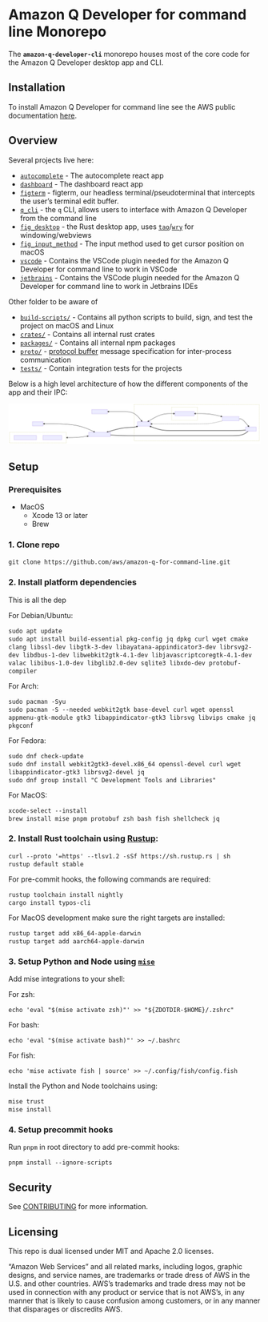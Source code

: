 # Amazon Q Developer for command line Monorepo

The **`amazon-q-developer-cli`** monorepo houses most of the core code for the Amazon Q Developer desktop
app and CLI.

## Installation

To install Amazon Q Developer for command line see the AWS public documentation [here](https://docs.aws.amazon.com/amazonq/latest/qdeveloper-ug/command-line-installing.html).

## Overview

Several projects live here:

- [`autocomplete`](packages/autocomplete/) - The autocomplete react app
- [`dashboard`](packages/dashboard/) - The dashboard react app
- [`figterm`](crates/figterm/) - figterm, our headless terminal/pseudoterminal that
  intercepts the user’s terminal edit buffer.
- [`q_cli`](crates/q_cli/) - the `q` CLI, allows users to interface with Amazon Q Developer from
  the command line
- [`fig_desktop`](crates/fig_desktop/) - the Rust desktop app, uses
  [`tao`](https://docs.rs/tao/latest/tao/)/[`wry`](https://docs.rs/wry/latest/wry/)
  for windowing/webviews
- [`fig_input_method`](crates/fig_input_method/) - The input method used to get cursor
  position on macOS
- [`vscode`](extensions/vscode/) - Contains the VSCode plugin needed
  for the Amazon Q Developer for command line to work in VSCode
- [`jetbrains`](extensions/jetbrains/) - Contains the VSCode plugin
  needed for the Amazon Q Developer for command line to work in Jetbrains IDEs

Other folder to be aware of

- [`build-scripts/`](build-scripts/) - Contains all python scripts to build,
  sign, and test the project on macOS and Linux
- [`crates/`](crates/) - Contains all internal rust crates
- [`packages/`](packages/) - Contains all internal npm packages
- [`proto/`](proto/) -
  [protocol buffer](https://developers.google.com/protocol-buffers/) message
  specification for inter-process communication
- [`tests/`](tests/) - Contain integration tests for the projects

Below is a high level architecture of how the different components of the app and
their IPC:

![architecture](docs/assets/architecture.svg)

## Setup

### Prerequisites

- MacOS
  - Xcode 13 or later
  - Brew

### 1. Clone repo

```shell
git clone https://github.com/aws/amazon-q-for-command-line.git
```

### 2. Install platform dependencies

This is all the dep

For Debian/Ubuntu:

```shell
sudo apt update
sudo apt install build-essential pkg-config jq dpkg curl wget cmake clang libssl-dev libgtk-3-dev libayatana-appindicator3-dev librsvg2-dev libdbus-1-dev libwebkit2gtk-4.1-dev libjavascriptcoregtk-4.1-dev valac libibus-1.0-dev libglib2.0-dev sqlite3 libxdo-dev protobuf-compiler
```

For Arch:

```shell
sudo pacman -Syu
sudo pacman -S --needed webkit2gtk base-devel curl wget openssl appmenu-gtk-module gtk3 libappindicator-gtk3 librsvg libvips cmake jq pkgconf
```

For Fedora:

```shell
sudo dnf check-update
sudo dnf install webkit2gtk3-devel.x86_64 openssl-devel curl wget libappindicator-gtk3 librsvg2-devel jq
sudo dnf group install "C Development Tools and Libraries"
```

For MacOS:

```shell
xcode-select --install
brew install mise pnpm protobuf zsh bash fish shellcheck jq
```

### 2. Install Rust toolchain using [Rustup](https://rustup.rs):

```shell
curl --proto '=https' --tlsv1.2 -sSf https://sh.rustup.rs | sh
rustup default stable
```

For pre-commit hooks, the following commands are required:

```shell
rustup toolchain install nightly
cargo install typos-cli
```

For MacOS development make sure the right targets are installed:

```shell
rustup target add x86_64-apple-darwin
rustup target add aarch64-apple-darwin
```

### 3. Setup Python and Node using [`mise`](https://mise.jdx.dev)

Add mise integrations to your shell:

For zsh:
```shell
echo 'eval "$(mise activate zsh)"' >> "${ZDOTDIR-$HOME}/.zshrc"
```

For bash:
```shell
echo 'eval "$(mise activate bash)"' >> ~/.bashrc
```

For fish:
```shell
echo 'mise activate fish | source' >> ~/.config/fish/config.fish
```

Install the Python and Node toolchains using:

```shell
mise trust
mise install
```

### 4. Setup precommit hooks

Run `pnpm` in root directory to add pre-commit hooks:

```shell
pnpm install --ignore-scripts
```

## Security

See [CONTRIBUTING](CONTRIBUTING.md#security-issue-notifications) for more information.

## Licensing

This repo is dual licensed under MIT and Apache 2.0 licenses.

“Amazon Web Services” and all related marks, including logos, graphic designs, and service names, are trademarks or trade dress of AWS in the U.S. and other countries. AWS’s trademarks and trade dress may not be used in connection with any product or service that is not AWS’s, in any manner that is likely to cause confusion among customers, or in any manner that disparages or discredits AWS.
